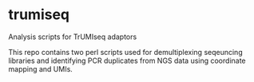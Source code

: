 # trumiseq
Analysis scripts for TrUMIseq adaptors

This repo contains two perl scripts used for demultiplexing seqeuncing libraries and identifying PCR duplicates from NGS data using coordinate mapping and UMIs.
